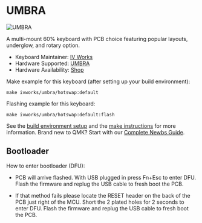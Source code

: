 # UMBRA

![UMBRA](https://i.imgur.com/2d94i6H.jpg)

A multi-mount 60% keyboard with PCB choice featuring popular layouts, underglow, and rotary option.

* Keyboard Maintainer: [IV Works](https://www.iv-works.com/)
* Hardware Supported: [UMBRA](https://www.iv-works.com/i)
* Hardware Availability: [Shop](https://iv-works.com/product-category/umbra/)

Make example for this keyboard (after setting up your build environment):

    make ivworks/umbra/hotswap:default

Flashing example for this keyboard:

    make ivworks/umbra/hotswap:default:flash

See the [build environment setup](https://docs.qmk.fm/#/getting_started_build_tools) and the [make instructions](https://docs.qmk.fm/#/getting_started_make_guide) for more information. Brand new to QMK? Start with our [Complete Newbs Guide](https://docs.qmk.fm/#/newbs).

## Bootloader

How to enter bootloader (DFU):
* PCB will arrive flashed. With USB plugged in press Fn+Esc to enter DFU. Flash the firmware and replug the USB cable to fresh boot the PCB.

* If that method fails please locate the RESET header on the back of the PCB just right of the MCU. Short the 2 plated holes for 2 seconds to enter DFU. Flash the firmware and replug the USB cable to fresh boot the PCB.